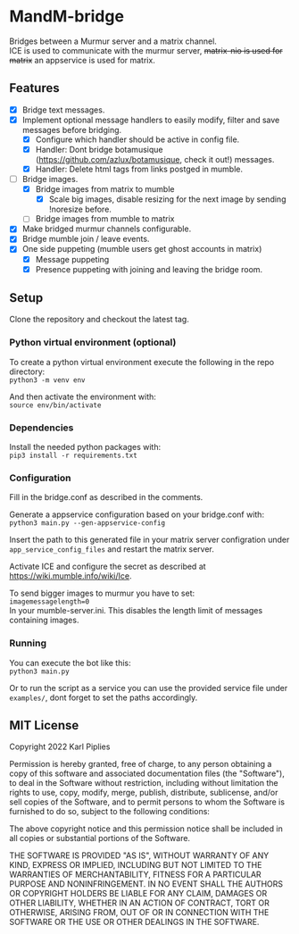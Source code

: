 # MandM-bridge

Bridges between a Murmur server and a matrix channel.\
ICE is used to communicate with the murmur server, ~~matrix-nio is used for matrix~~ an appservice is used for matrix.


## Features

- [X] Bridge text messages.
- [X] Implement optional message handlers to easily modify, filter and save messages before bridging.
  - [X] Configure which handler should be active in config file.
  - [X] Handler: Dont bridge botamusique (https://github.com/azlux/botamusique, check it out!) messages.
  - [X] Handler: Delete html tags from links postged in mumble.
- [ ] Bridge images.
  - [X] Bridge images from matrix to mumble
    - [X] Scale big images, disable resizing for the next image by sending !noresize before.
  - [ ] Bridge images from mumble to matrix
- [X] Make bridged murmur channels configurable.
- [X] Bridge mumble join / leave events.
- [X] One side puppeting (mumble users get ghost accounts in matrix)
  - [X] Message puppeting
  - [X] Presence puppeting with joining and leaving the bridge room.

## Setup

Clone the repository and checkout the latest tag.

### Python virtual environment (optional)

To create a python virtual environment execute the following in the repo directory: \
`python3 -m venv env`

And then activate the environment with: \
`source env/bin/activate`

### Dependencies

Install the needed python packages with: \
`pip3 install -r requirements.txt`

### Configuration

Fill in the bridge.conf as described in the comments.

Generate a appservice configuration based on your bridge.conf with: \
`python3 main.py --gen-appservice-config`

Insert the path to this generated file in your matrix server configration under `app_service_config_files`
and restart the matrix server.

Activate ICE and configure the secret as described at https://wiki.mumble.info/wiki/Ice.

To send bigger images to murmur you have to set: \
`imagemessagelength=0` \
In your mumble-server.ini. This disables the length limit of messages containing images.

### Running

You can execute the bot like this: \
`python3 main.py`

Or to run the script as a service you can use the provided service file under `examples/`, dont forget to set the paths accordingly.

## MIT License

Copyright 2022 Karl Piplies

Permission is hereby granted, free of charge, to any person obtaining a copy of this software and associated documentation files (the "Software"), to deal in the Software without restriction, including without limitation the rights to use, copy, modify, merge, publish, distribute, sublicense, and/or sell copies of the Software, and to permit persons to whom the Software is furnished to do so, subject to the following conditions:

The above copyright notice and this permission notice shall be included in all copies or substantial portions of the Software.

THE SOFTWARE IS PROVIDED "AS IS", WITHOUT WARRANTY OF ANY KIND, EXPRESS OR IMPLIED, INCLUDING BUT NOT LIMITED TO THE WARRANTIES OF MERCHANTABILITY, FITNESS FOR A PARTICULAR PURPOSE AND NONINFRINGEMENT. IN NO EVENT SHALL THE AUTHORS OR COPYRIGHT HOLDERS BE LIABLE FOR ANY CLAIM, DAMAGES OR OTHER LIABILITY, WHETHER IN AN ACTION OF CONTRACT, TORT OR OTHERWISE, ARISING FROM, OUT OF OR IN CONNECTION WITH THE SOFTWARE OR THE USE OR OTHER DEALINGS IN THE SOFTWARE.
